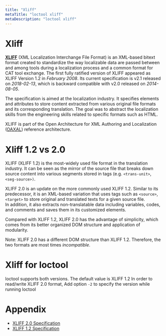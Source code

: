 ```yaml
---
title: "Xliff"
metaTitle: "loctool xliff"
metaDescription: "loctool xliff"
---
```


Xliff
====

**[XLIFF](https://en.wikipedia.org/wiki/XLIFF)** (XML Localization Interchange File Format) is an XML-based bitext format created to standardize the way localizable data are passed between and among tools during a localization process and a common format for CAT tool exchange. 
The first fully ratified version of XLIFF appeared as XLIFF Version 1.2 in _February 2008_. Its current specification is v2.1 released on _2018-02-13_, which is backward compatible with v2.0 released on _2014-08-05_.

The specification is aimed at the localization industry. It specifies elements and attributes to store content extracted from various original file formats and its corresponding translation. The goal was to abstract the localization skills from the engineering skills related to specific formats such as HTML.

XLIFF is part of the Open Architecture for XML Authoring and Localization ([OAXAL](https://www.oasis-open.org/committees/tc_home.php?wg_abbrev=oaxal)) reference architecture.


Xliff 1.2 vs 2.0
====
XLIFF (XLIFF 1.2) is the most-widely used file format in the translation industry. It can be seen as the mirror of the source file that breaks down source content into various segments stored in tags 
(e.g. `<trans-unit>`, `<seg-source>)`. 

XLIFF 2.0 is an update on the more commonly used XLIFF 1.2. Similar to its predecessor, 
it is an XML-based variation that uses tags such as `<source>`, `<target>` to store original and translated texts for a given source file.  
In addition, it also extracts non-translatable data including variables, codes, and comments and saves them in its customized elements.  

Compared with XLIFF 1.2, XLIFF 2.0 has the advantage of simplicity, which comes from its better organized DOM structure and application of modularity.  

Note: XLIFF 2.0 has a different DOM structure than XLIFF 1.2. Therefore, the two formats are most times _incompatible_. 


Xliff for loctool
====
loctool supports both versions. The default value is XLIFF 1.2
In order to read/write XLIFF 2.0 format, Add option `-2` to specify the version while running loctool


Appendix
====
* [XLIFF 2.0 Specification](http://docs.oasis-open.org/xliff/xliff-core/v2.0/xliff-core-v2.0.html)
* [XLIFF 1.2 Specification](http://docs.oasis-open.org/xliff/xliff-core/xliff-core.html)